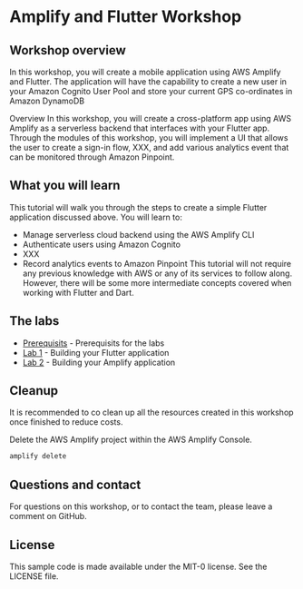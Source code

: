# Amplify and Flutter Workshop


## Workshop overview

In this workshop, you will create a mobile application using AWS Amplify and Flutter. The application will have the capability to create a new user in your Amazon Cognito User Pool and store your current GPS co-ordinates in Amazon DynamoDB

Overview
In this workshop, you will create a cross-platform app using AWS Amplify as a serverless backend that interfaces with your Flutter app. Through the modules of this workshop, you will implement a UI that allows the user to create a sign-in flow, XXX, and add various analytics event that can be monitored through Amazon Pinpoint.


## What you will learn
This tutorial will walk you through the steps to create a simple Flutter application discussed above. You will learn to:
* Manage serverless cloud backend using the AWS Amplify CLI
* Authenticate users using Amazon Cognito
* XXX
* Record analytics events to Amazon Pinpoint
This tutorial will not require any previous knowledge with AWS or any of its services to follow along. However, there will be some more intermediate concepts covered when working with Flutter and Dart. 


## The labs

* [Prerequisits](./prerequisites/README.md) - Prerequisits for the labs
* [Lab 1](./lab1/README.md) - Building your Flutter application
* [Lab 2](./lab2/README.md) - Building your Amplify application

## Cleanup
 
It is recommended to co clean up all the resources created in this workshop once finished to reduce costs.

Delete the AWS Amplify project within the AWS Amplify Console.
``` bash
amplify delete
```

## Questions and contact

For questions on this workshop, or to contact the team, please leave a comment on GitHub.


## License

This sample code is made available under the MIT-0 license. See the LICENSE file.
